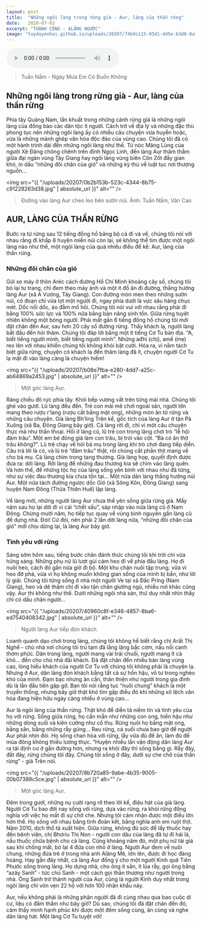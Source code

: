 ```yaml
---
layout: post
title:  "Những ngôi làng trong rừng già - Aur, làng của thần rừng"
date:   2020-07-03
excerpt: "THÀNH CÔNG - ALĂNG NGƯỚC"
image: "tuyduyenhoi.github.io/uploads/20207/74b9c115-93d1-4d5e-b3d8-8af384e301b3.jpg"
---
```


<audio controls=""><source src="/uploads/0f4deee9-dd33-4ea8-a0a1-67ffccfb4217.mp3?autoplay=0&loop=1&controls=0" type="audio/mpeg">Your browser does not support the audio element.</audio>
<blockquote>Tuấn Nấm - Ngày Mưa Em Có Buồn Không</blockquote>

## Những ngôi làng trong rừng già - Aur, làng của thần rừng
Phía tây Quảng Nam, lẩn khuất trong những cánh rừng già là những ngôi làng của đồng bào các dân tộc ít người. Cách trở về địa lý và những đặc thù phong tục nên những ngôi làng ấy có nhiều câu chuyện vừa huyễn hoặc, vừa là những mảnh ghép văn hóa độc đáo của vùng cao. Chúng tôi đã có một hành trình dài đến những ngôi làng như thế. Từ nóc Măng Lùng của người Xê Đăng chông chênh trên đỉnh Ngọc Linh, đến làng Aur thăm thẳm giữa đại ngàn vùng Tây Giang hay ngôi làng vùng biên Côn Zốt đầy gian khó, in dấu “những đôi chân của gió” và những kỳ thú về luật tục nơi thượng nguồn…

<span class="image fit"><img src="{{ "/uploads/20207/0b2b153b-523c-4344-8b75-c91228263d38.jpg" | absolute_url }}" alt="" /></span>
<blockquote>Đường vào làng Aur cheo leo bên sườn núi. Ảnh: Tuấn Nấm, Vân Cao</blockquote>

## AUR, LÀNG CỦA THẦN RỪNG
Bước ra từ rừng sau 12 tiếng đồng hồ băng bộ cả đi và về, chúng tôi nói với nhau rằng đi khắp 8 huyện miền núi còn lại, sẽ không thể tìm được một ngôi làng nào như thế, một ngôi làng của quá nhiều điều để kể: Aur, làng của thần rừng.

### Những đôi chân của gió

Gửi xe máy ở thôn Aréc cách đường Hồ Chí Minh khoảng cây số, chúng tôi bỏ lại tư trang, chỉ đem theo máy ảnh và một ít đồ ăn đi đường, thẳng hướng làng Aur (xã A Vương, Tây Giang). Con đường mòn men theo những sườn núi, có đoạn chỉ vừa lọt một người đi, ngay phía dưới là vực sâu hàng chục mét. Dốc nối dốc, áo đẫm mồ hôi. Chúng tôi nói vui với nhau rằng phải đi bằng 100% sức lực và 100% nữa bằng bản năng sinh tồn. Giữa rừng tuyệt nhiên không một bóng người. Phải mất gần 6 tiếng đồng hồ chúng tôi mới đặt chân đến Aur, sau hơn 20 cây số đường rừng. Thấy khách lạ, người làng bắt đầu đến hỏi thăm. Chúng tôi đáp lời bằng một ít tiếng Cơ Tu bản địa. “A, biết tiếng người mình, biết tiếng người mình”. Những ađhi (chị), amế (mẹ) reo lên với nhau khiến chúng tôi không khỏi bật cười. Hóa ra, vì nằm tách biệt giữa rừng, chuyện có khách lạ đến thăm làng đã ít, chuyện người Cơ Tu lạ mặt đi vào làng càng là chuyện hiếm!

<span class="image fit"><img src="{{ "/uploads/20207/b08e7fba-e280-4dd7-a25c-ab64869a2453.jpg" | absolute_url }}" alt="" /></span>
<blockquote>Một góc làng Aur.</blockquote>

Ráng chiều đỏ rực phía tây. Khói bếp vương vất trên từng mái nhà. Chúng tôi ghé vào gươl. Lũ làng đều đến. Trẻ con mải mê chơi ngoài sân, người lớn mang theo rượu r’lang (rượu cất bằng mật ong), những món ăn từ rừng và những câu chuyện. Già làng Bh’ling Trên kể, gốc tích của làng Aur ở tận Pà Xuông (xã Ba, Đông Giang bây giờ). Cả làng rời đi, chỉ vì một câu chuyện thực mà như thần thoại. Hồi ở làng cũ, lũ trẻ con trong làng chơi trò “lễ hội đâm trâu”. Một em bé đóng giả làm con trâu, bị trói vào cột. “Bà có ăn thịt trâu không?”. Lũ trẻ chạy về hỏi bà mụ trong làng khi trò chơi đang tiếp diễn. Câu trả lời là có, và lũ trẻ “đâm trâu” thật, rồi chúng cắt phần thịt mang về cho bà mụ. Cả làng chìm trong tang thương. Già làng họp, quyết định được đưa ra: dời làng. Rời làng để những đau thương kia sẽ chìm vào lãng quên. Và hơn thế, để những tộc họ của làng sống yên bình với nhau như đã từng, như sự việc đau thương kia chưa tồn tại… Một nửa dân làng thẳng hướng núi Aur. Một nửa tách đường ngược dốc Gió (xã Sông Kôn, Đông Giang) sang huyện Nam Đông (Thừa Thiên Huế) lập làng.

Về làng mới, những người làng Aur chưa thể yên sống giữa rừng già. Mấy năm sau họ lại dời đi vì cái “chết xấu”, sáp nhập vào nửa làng cũ ở Nam Đông. Chừng mười năm, họ tiếp tục quay về vùng bình nguyên gần làng cũ để dựng nhà. Đói! Cứ đói, nên phải 2 lần dời làng nữa, “những đôi chân của gió” mới chịu dừng lại, là làng Aur bây giờ.

### Tình yêu với rừng

Sáng sớm hôm sau, tiếng bước chân đánh thức chúng tôi khi trời chỉ vừa hửng sáng. Những phụ nữ lũ lượt gùi cám heo đi về phía đầu làng. Họ đi nuôi heo, cách đó gần nửa giờ đi bộ. Một khu chăn nuôi tập trung, vừa vì heo đỡ phá, vừa vì họ không muốn không gian sống của mình bị bẩn, như lời lý giải. Chúng tôi từng sống ở nhà một người Ve tại xã Đắc Pring (Nam Giang), heo và dê thậm chí đi vào tận chân giường ngủ, nhiều nơi khác cũng vậy. Aur thì không như thế. Dưới những ngôi nhà sàn, thứ duy nhất nhìn thấy chỉ có dấu chân người…

<span class="image fit"><img src="{{ "/uploads/20207/40960c8f-e346-4857-8ba6-ed7540408342.jpg" | absolute_url }}" alt="" /></span>
<blockquote>Người làng Aur tiếp đón khách.</blockquote>

Loanh quanh dạo chơi trong làng, chúng tôi không hề biết rằng chị Arất Thị Nghế - chủ nhà nơi chúng tôi trú tạm đã lẳng lặng bắc cơm, nấu nồi canh thơm phức. Dân trong làng, người mang vài trái chuối, người mang ít cá khô… đến cho chủ nhà đãi khách. Đã đặt chân đến nhiều bản làng vùng cao, lòng hiếu khách của người Cơ Tu với chúng tôi không phải là chuyện lạ. Nhưng ở Aur, dân làng đón khách bằng tất cả sự hồn hậu, vô tư trong nghèo khó của mình. Đạm bạc nhưng ân cần, thân thiện như người trong gia đình dù là lần đầu tiên gặp gỡ. Bạn tôi nói rằng tục “nuôi chung” khách là một truyền thống, nhưng bây giờ thật khó tìm gặp điều đó khi những xô lệch văn hóa đang hiện hữu ngày càng nhiều ở vùng cao…

Aur là ngôi làng của thần rừng. Thật khó để diễn tả niềm tin và tình yêu của họ với rừng. Sống giữa rừng, họ cần mẫn như những con ong, hiền hậu như những dòng suối và kiên cường như cổ thụ. Rừng nuôi họ bằng mật ong, bằng sắn, bằng những rẫy gừng… Rau rừng, cá suối chưa bao giờ để người Aur phải nhịn đói. Họ sống chan hòa với rừng, lấy vừa đủ để ăn, làm đủ để mùa đông không thiếu lương thực. “Huyện nhiều lần vận động dân làng Aur ra tái định cư ở gần đường hơn, nhưng ra khỏi đây thì sống bằng gì. Rẫy đây, đất đây, rừng chúng tôi đây. Chúng tôi sống ở đây, dưới sự che chở của thần rừng” - già Trên nói.

<span class="image fit"><img src="{{ "/uploads/20207/8b720a85-9abe-4b35-9005-00b07389c5ce.jpg" | absolute_url }}" alt="" /></span>
<blockquote>Một góc làng Aur.</blockquote>

Đêm trong gươl, những nụ cười rạng rỡ theo lời kể, điệu hát của già làng. Người Cơ Tu bao đời nay sống với rừng, dựa vào rừng, ra khỏi rừng đồng nghĩa với việc họ mất đi sự chở che. Nhưng tôi cảm nhận được một điều lớn hơn thế. Họ sống với nhau bằng tình đoàn kết, bằng nghĩa anh em ruột thịt. Năm 2010, dịch thổ tả xuất hiện. Giữa rừng, không đủ sức để lấy thuốc hay đến bệnh viện, chị Bhơriu Thị Non - người con dâu của làng đã tự đi hái lá, nấu thuốc chữa bệnh cho cả làng. Cũng khoảng năm đó, một phụ nữ tái giá sau khi chồng mất, bỏ lại 4 đứa con nhỏ ở làng. Người Aur đem về nuôi chung, những đứa trẻ ở trong nhà anh Alăng Mê, lớn lên, được đi học đàng hoàng. Hay gần đây nhất, cả làng Aur đồng ý cho một người Kinh quê Tiên Phước sống trong làng. Họ dựng nhà, cho ông ít sắn, ít lúa rẫy, gọi ông bằng “azây Sanh” - tức chú Sanh - một cách gọi thân thương như người trong nhà. Ông Sanh trở thành người của Aur, cũng là người Kinh duy nhất trong ngôi làng chỉ vỏn vẹn 22 hộ với hơn 100 nhân khẩu này.

Aur, nếu không phải là những phận người đã đi cùng nhau qua bao cuộc di cư, liệu có đằm thắm như bây giờ? Dù sao, chúng tôi đã đặt chân đến đó, cảm thấy mình hạnh phúc khi được một đêm sống cùng, ăn cùng và nghe dân làng hát. Một làng Cơ Tu tuyệt vời!
